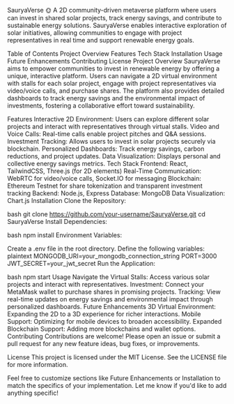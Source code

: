SauryaVerse 🌞
A 2D community-driven metaverse platform where users can invest in shared solar projects, track energy savings, and contribute to sustainable energy solutions. SauryaVerse enables interactive exploration of solar initiatives, allowing communities to engage with project representatives in real time and support renewable energy goals.

Table of Contents
Project Overview
Features
Tech Stack
Installation
Usage
Future Enhancements
Contributing
License
Project Overview
SauryaVerse aims to empower communities to invest in renewable energy by offering a unique, interactive platform. Users can navigate a 2D virtual environment with stalls for each solar project, engage with project representatives via video/voice calls, and purchase shares. The platform also provides detailed dashboards to track energy savings and the environmental impact of investments, fostering a collaborative effort toward sustainability.

Features
Interactive 2D Environment: Users can explore different solar projects and interact with representatives through virtual stalls.
Video and Voice Calls: Real-time calls enable project pitches and Q&A sessions.
Investment Tracking: Allows users to invest in solar projects securely via blockchain.
Personalized Dashboards: Track energy savings, carbon reductions, and project updates.
Data Visualization: Displays personal and collective energy savings metrics.
Tech Stack
Frontend: React, TailwindCSS, Three.js (for 2D elements)
Real-Time Communication: WebRTC for video/voice calls, Socket.IO for messaging
Blockchain: Ethereum Testnet for share tokenization and transparent investment tracking
Backend: Node.js, Express
Database: MongoDB
Data Visualization: Chart.js
Installation
Clone the Repository:

bash
git clone https://github.com/your-username/SauryaVerse.git
cd SauryaVerse
Install Dependencies:

bash
npm install
Environment Variables:

Create a .env file in the root directory.
Define the following variables:
plaintext
MONGODB_URI=your_mongodb_connection_string
PORT=3000
JWT_SECRET=your_jwt_secret
Run the Application:

bash
npm start
Usage
Navigate the Virtual Stalls: Access various solar projects and interact with representatives.
Investment: Connect your MetaMask wallet to purchase shares in promising projects.
Tracking: View real-time updates on energy savings and environmental impact through personalized dashboards.
Future Enhancements
3D Virtual Environment: Expanding the 2D to a 3D experience for richer interactions.
Mobile Support: Optimizing for mobile devices to broaden accessibility.
Expanded Blockchain Support: Adding more blockchains and wallet options.
Contributing
Contributions are welcome! Please open an issue or submit a pull request for any new feature ideas, bug fixes, or improvements.

License
This project is licensed under the MIT License. See the LICENSE file for more information.

Feel free to customize sections like Future Enhancements or Installation to match the specifics of your implementation. Let me know if you'd like to add anything specific!
